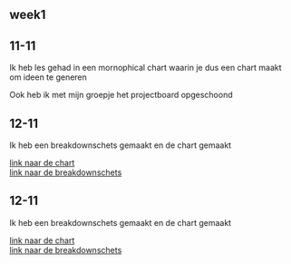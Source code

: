 <h2 id="week1">week1</h2>
<section>
<h2>11-11</h2>
<p>
Ik heb les gehad in een mornophical chart waarin je dus een chart maakt
om ideen te generen 

Ook heb ik met mijn groepje het projectboard opgeschoond 



</p>
</section>


<section>
<h2>12-11</h2>
<p>
Ik heb een breakdownschets gemaakt en de chart gemaakt

<a href="https://github.com/yujing-student/component-building-block/issues/1#issue-2655334953">link naar de chart</a>  
<a href="https://github.com/yujing-student/component-building-block/issues/1#issuecomment-2473489638">link naar de breakdownschets</a>  

</p>
</section>



<section>
<h2>12-11</h2>
<p>
Ik heb een breakdownschets gemaakt en de chart gemaakt

<a href="https://github.com/yujing-student/component-building-block/issues/1#issue-2655334953">link naar de chart</a>  
<a href="https://github.com/yujing-student/component-building-block/issues/1#issuecomment-2473489638">link naar de breakdownschets</a>

</p>
</section>